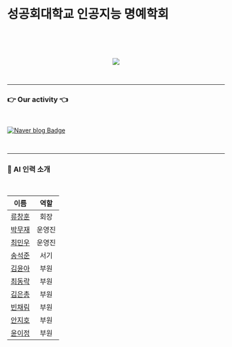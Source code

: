 <div align="center">
</div>

# 성공회대학교 인공지능 명예학회


</br></br></br>


<p align="center"><img src="https://github.com/Ryuchanghoon/Quality_improvement_GAN/assets/107829554/61552df9-80d6-46ee-a67e-9502929ded6d"/></p>

</br>

---


### 👉  Our activity  👈

</br>

[![Naver blog Badge](https://img.shields.io/badge/-Naver%20blog-brightgreen?style=flat-square&logo=Naver&logoColor=white&link=https://cafe.naver.com/skhuai)](https://cafe.naver.com/skhuai)



</br>


---




<h3>
🦾 AI 인력 소개
</h3>
</br>

| 이름 | 역할 | 
|:----:|:----:|
| [류창훈](https://github.com/Ryuchanghoon) | 회장 |
| [박무재](https://github.com/Mujae) | 운영진 |
| [최민우](https://github.com/chaiminwoo0223) | 운영진 |
| [송석준](https://github.com/suwdle) | 서기 |
| [김윤아](https://github.com/kkiwiio) | 부원 |
| [최동락](https://github.com/rakdong) | 부원 |
| [김은총](https://github.com/rltgjqmtkdydwk) | 부원 |
| [빈채림](https://github.com/chaelimee) | 부원 |
| [안지호](https://github.com/anijiho) | 부원 |
| [윤이정](https://github.com/Today-ijeong) | 부원 |




